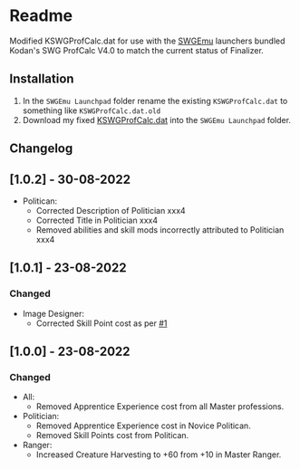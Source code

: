 # Readme

Modified KSWGProfCalc.dat for use with the [SWGEmu](https://www.swgemu.com) launchers bundled Kodan's SWG ProfCalc V4.0 to match the current status of Finalizer.

## Installation

1. In the `SWGEmu Launchpad` folder rename the existing `KSWGProfCalc.dat` to something like `KSWGProfCalc.dat.old` 
2. Download my fixed [KSWGProfCalc.dat](https://github.com/sons-of-sarlacc/kodans-swg-profcalc/blob/main/KSWGProfCalc.dat?raw=true) into the `SWGEmu Launchpad` folder.

## Changelog

## [1.0.2] - 30-08-2022
- Politican:
  - Corrected Description of Politician xxx4
  - Corrected Title in Politician xxx4
  - Removed abilities and skill mods incorrectly attributed to Politician xxx4

## [1.0.1] - 23-08-2022

### Changed
- Image Designer:
  - Corrected Skill Point cost as per [#1](https://github.com/sons-of-sarlacc/kodans-swg-profcalc/issues/1)

## [1.0.0] - 23-08-2022

### Changed

- All:
  - Removed Apprentice Experience cost from all Master professions. 
- Politician:
  - Removed Apprentice Experience cost in Novice Politican.
  - Removed Skill Points cost from Politican.
- Ranger:
  - Increased Creature Harvesting to +60 from +10 in Master Ranger.
